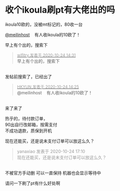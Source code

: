 # 收个ikoula刷pt有大佬出的吗


ikoula10欧的，没被mt标记的，80收一台<img src="static/image/smiley/default/lol.gif" smilieid="12" border="0" alt="" /> <img src="static/image/smiley/default/lol.gif" smilieid="12" border="0" alt="" /> <img src="static/image/smiley/default/lol.gif" smilieid="12" border="0" alt="" />

<a href="https://www.hostloc.com/home.php?mod=space&amp;uid=30818" target="_blank">@meilinhost</a>&nbsp; &nbsp; 有人收ikoula的10欧了！

早上有个出的，搜索下

<div class="quote"><blockquote><font size="2"><a href="https://www.hostloc.com/forum.php?mod=redirect&amp;goto=findpost&amp;pid=9345857&amp;ptid=757964" target="_blank"><font color="#999999">wifitry 发表于 2020-10-24 14:31</font></a></font><br />
早上有个出的，搜索下</blockquote></div><br />
发帖前搜索了，已经出了<img id="aimg_GvvmJ" onclick="zoom(this, this.src, 0, 0, 0)" class="zoom" src="https://cdn.jsdelivr.net/gh/hishis/forum-master/public/images/patch.gif" onmouseover="img_onmouseoverfunc(this)" onload="thumbImg(this)" border="0" alt="" />

<div class="quote"><blockquote><font size="2"><a href="https://www.hostloc.com/forum.php?mod=redirect&amp;goto=findpost&amp;pid=9345822&amp;ptid=757964" target="_blank"><font color="#999999">HKYUN 发表于 2020-10-24 14:25</font></a></font><br />
@meilinhost&nbsp; &nbsp; 有人收ikoula的10欧了！</blockquote></div><br />
来了来了

热乎的，待付款订单，<br />
90出自行改邮箱，按需支付<br />
不成功退款，质保到开机<br />
<img id="aimg_zPXT3" onclick="zoom(this, this.src, 0, 0, 0)" class="zoom" src="https://i.loli.net/2020/10/24/Ub6Gs3cxFAk2raZ.jpg" onmouseover="img_onmouseoverfunc(this)" onload="thumbImg(this)" border="0" alt="" />

现在还能买，还是说未支付订单可以放这么久？

<div class="quote"><blockquote><font color="#999999">yanaxiao 发表于 2020-10-24 17:10</font><br />
<font color="#999999">现在还能买，还是说未支付订单可以放这么久？</font></blockquote></div><br />
不被官方手动删 可以一直保持 机器也会显示等待中

请问一下刷了pt有什么好处啊
